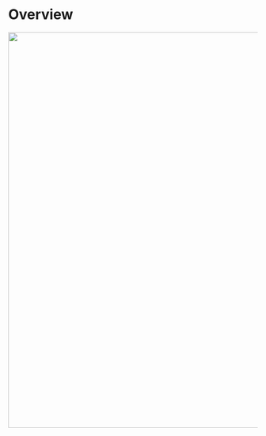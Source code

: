 # Overview

<div align="center">
<img src="https://user-images.githubusercontent.com/20852667/59552781-fe57b180-8fc5-11e9-8e71-a02efef85622.png" width="800px">
</div>

